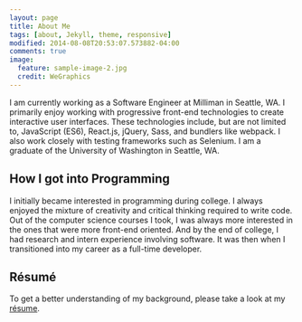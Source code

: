 ```yaml
---
layout: page
title: About Me
tags: [about, Jekyll, theme, responsive]
modified: 2014-08-08T20:53:07.573882-04:00
comments: true
image:
  feature: sample-image-2.jpg
  credit: WeGraphics
---
```


I am currently working as a Software Engineer at Milliman in Seattle, WA. I primarily enjoy working with
progressive front-end technologies to create interactive user interfaces. These technologies include, but are not limited to, JavaScript (ES6), React.js, jQuery, Sass, and bundlers like webpack. I also work closely with testing frameworks such as Selenium. I am a graduate of the University of Washington in Seattle, WA.


## How I got into Programming

I initially became interested in programming during college. I always enjoyed the mixture of creativity and critical thinking required to write code. Out of the computer science courses I took, I was always more interested in the ones that were more front-end oriented. And by the end of college, I had research and intern experience involving software. It was then when I transitioned into my career as a full-time developer.

## Résumé
To get a better understanding of my background, please take a look at my [résume](http://tonykle.github.io/other/tonyleresume.pdf).
